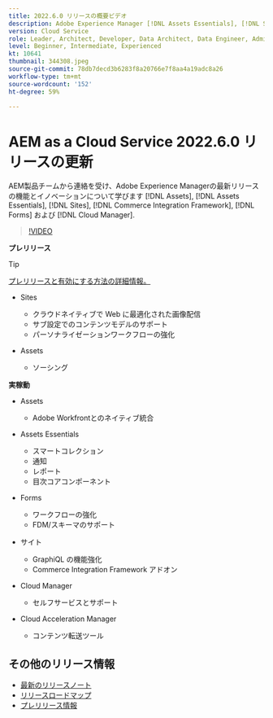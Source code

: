 ```yaml
---
title: 2022.6.0 リリースの概要ビデオ
description: Adobe Experience Manager [!DNL Assets Essentials], [!DNL Sites], [!DNL Screens], [!DNL Forms] および [!DNL Cloud Foundation] 2022-6-0 リリースの最新機能とイノベーションについて説明します。
version: Cloud Service
role: Leader, Architect, Developer, Data Architect, Data Engineer, Admin, User
level: Beginner, Intermediate, Experienced
kt: 10641
thumbnail: 344308.jpeg
source-git-commit: 78db7decd3b6283f8a20766e7f8aa4a19adc8a26
workflow-type: tm+mt
source-wordcount: '152'
ht-degree: 59%

---
```



# AEM as a Cloud Service 2022.6.0 リリースの更新

AEM製品チームから連絡を受け、Adobe Experience Managerの最新リリースの機能とイノベーションについて学びます [!DNL Assets], [!DNL Assets Essentials], [!DNL Sites], [!DNL Commerce Integration Framework], [!DNL Forms] および [!DNL Cloud Manager].

>[!VIDEO](https://video.tv.adobe.com/v/344308/?quality=12&learn=on)

**プレリリース**

>[!TIP]
>
>[プレリリースと有効にする方法の詳細情報。](https://experienceleague.adobe.com/docs/experience-manager-cloud-service/content/release-notes/prerelease.html?lang=ja)

* Sites
   * クラウドネイティブで Web に最適化された画像配信
   * サブ設定でのコンテンツモデルのサポート
   * パーソナライゼーションワークフローの強化

* Assets
   * ソーシング

**実稼動**

* Assets
   * Adobe Workfrontとのネイティブ統合

* Assets Essentials
   * スマートコレクション
   * 通知
   * レポート
   * 目次コアコンポーネント

* Forms
   * ワークフローの強化
   * FDM/スキーマのサポート

* サイト
   * GraphiQL の機能強化
   * Commerce Integration Framework アドオン

* Cloud Manager
   * セルフサービスとサポート

* Cloud Acceleration Manager
   * コンテンツ転送ツール

<!--- Have questions about the release?  Discuss the release in [Experience League Communities](https://adobe.ly/3NDPR8Y). --->

## その他のリリース情報

* [最新のリリースノート](https://experienceleague.adobe.com/docs/experience-manager-cloud-service/content/release-notes/home.html?lang=ja)
* [リリースロードマップ](https://experienceleague.adobe.com/docs/experience-manager-release-information/aem-release-updates/update-releases-roadmap.html?lang=ja)
* [プレリリース情報](https://experienceleague.adobe.com/docs/experience-manager-cloud-service/content/release-notes/prerelease.html)
